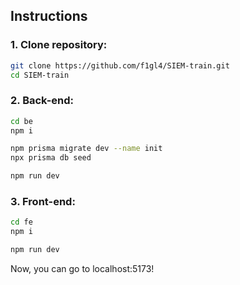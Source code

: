 ## Instructions

### 1. Clone repository:
```bash
git clone https://github.com/f1gl4/SIEM-train.git
cd SIEM-train
```

### 2. Back-end:
```bash
cd be
npm i

npm prisma migrate dev --name init
npx prisma db seed

npm run dev
```
### 3. Front-end:
```bash
cd fe
npm i

npm run dev
```

Now, you can go to localhost:5173!

